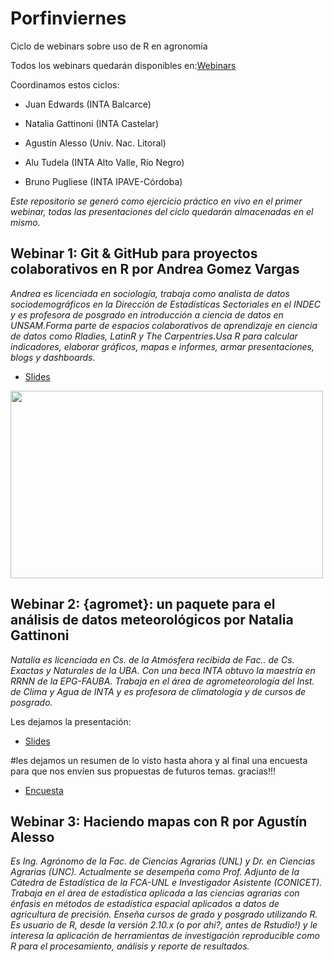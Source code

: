 # Porfinviernes
Ciclo de webinars sobre uso de R en agronomía

Todos los webinars quedarán disponibles en:[Webinars](https://www.youtube.com/playlist?list=PLUa2kfhXYC3Q4t_RcqeIFKxTDXfhtacPN) 

Coordinamos estos ciclos:

- Juan Edwards (INTA Balcarce) 

- Natalia Gattinoni (INTA Castelar) 

- Agustín Alesso (Univ. Nac. Litoral) 

- Alu Tudela (INTA Alto Valle, Río Negro)

- Bruno Pugliese (INTA IPAVE-Córdoba)

_Este repositorio se generó como ejercicio práctico en vivo en el primer webinar, todas las presentaciones del ciclo quedarán almacenadas en el mismo._

## Webinar 1: Git & GitHub para proyectos colaborativos en R por Andrea Gomez Vargas 

_Andrea es licenciada en sociología, trabaja como analista de datos sociodemográficos en la Dirección de Estadísticas Sectoriales en el INDEC y es profesora de posgrado en introducción a ciencia de datos en UNSAM.Forma parte de espacios colaborativos de aprendizaje en ciencia de datos como Rladies, LatinR y The Carpentries.Usa R para calcular indicadores, elaborar gráficos, mapas e informes, armar presentaciones, blogs y dashboards._ 


- [Slides](https://github.com/SoyAndrea/Porfinviernes/blob/main/Git%20y%20Github%20-%209%20de%20junio/9.06.2023%20Github%20para%20proyectos%20colaborativos%20en%20R%20.pdf)


<img src='https://soyandrea.netlify.app/publication/renagro/featured_hu804c6be0e60879cdae4ec787ac45fbf5_220403_720x0_resize_lanczos_2.png' width="500" height="300">

## Webinar 2: {agromet}: un paquete para el análisis de datos meteorológicos por Natalia Gattinoni

_Natalia es licenciada en Cs. de la Atmósfera recibida de Fac.. de Cs. Exactas y Naturales de la UBA. Con una beca INTA obtuvo la maestría en RRNN de la EPG-FAUBA. Trabaja en el área de agrometeorología del Inst. de Clima y Agua de INTA y es profesora de climatología y de cursos de posgrado._


Les dejamos la presentación:

- [Slides](https://github.com/RenINTA/Porfinviernes/blob/main/Paquete%20agromet%20-%207%20de%20julio/07.07.2023%20Paquete%20agromet.pdf)


#les dejamos un resumen de lo visto hasta ahora y al final una encuesta para que nos envíen sus propuestas de futuros temas. gracias!!!
- [Encuesta](https://github.com/RenINTA/Porfinviernes/blob/main/Paquete%20agromet%20-%207%20de%20julio/INTRO%20encuesta.pdf)

## Webinar 3: Haciendo mapas con R por Agustín Alesso

_Es Ing. Agrónomo de la Fac. de Ciencias Agrarias (UNL) y Dr. en Ciencias Agrarias (UNC). Actualmente se desempeña como Prof. Adjunto de la Cátedra de Estadística de la FCA-UNL e Investigador Asistente (CONICET). Trabaja en el área de estadística aplicada a las ciencias agrarias con énfasis en métodos de estadística espacial aplicados a datos de agricultura de precisión. Enseña cursos de grado y posgrado utilizando R. Es usuario de R, desde la versión 2.10.x (o por ahi?, antes de Rstudio!) y le interesa la aplicación de herramientas de investigación reproducible como R para el procesamiento, análisis y reporte de resultados._

